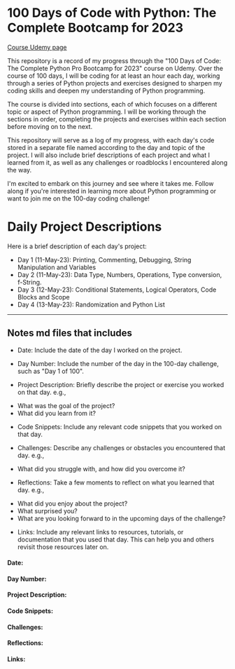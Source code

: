 # 100 Days of Code with Python: The Complete Bootcamp for 2023
[Course Udemy page](https://www.udemy.com/course/100-days-of-code/)

This repository is a record of my progress through the "100 Days of Code: The Complete Python Pro Bootcamp for 2023" course on Udemy. Over the course of 100 days, I will be coding for at least an hour each day, working through a series of Python projects and exercises designed to sharpen my coding skills and deepen my understanding of Python programming.

The course is divided into sections, each of which focuses on a different topic or aspect of Python programming. I will be working through the sections in order, completing the projects and exercises within each section before moving on to the next.

This repository will serve as a log of my progress, with each day's code stored in a separate file named according to the day and topic of the project. I will also include brief descriptions of each project and what I learned from it, as well as any challenges or roadblocks I encountered along the way.

I'm excited to embark on this journey and see where it takes me. Follow along if you're interested in learning more about Python programming or want to join me on the 100-day coding challenge!

# Daily Project Descriptions
Here is a brief description of each day's project:

- Day 1 (11-May-23): Printing, Commenting, Debugging, String Manipulation and Variables 
- Day 2 (11-May-23): Data Type, Numbers, Operations, Type conversion, f-String.  
- Day 3 (12-May-23): Conditional Statements, Logical Operators, Code Blocks and Scope 
- Day 4 (13-May-23): Randomization and Python List


---------------------------
## Notes md files that includes  

- Date: Include the date of the day I worked on the project.

- Day Number: Include the number of the day in the 100-day challenge, such as "Day 1 of 100".

- Project Description: Briefly describe the project or exercise you worked on that day. e.g., 
 + What was the goal of the project? 
 + What did you learn from it?

- Code Snippets: Include any relevant code snippets that you worked on that day. 

- Challenges: Describe any challenges or obstacles you encountered that day. e.g., 
 + What did you struggle with, and how did you overcome it?

- Reflections: Take a few moments to reflect on what you learned that day. e.g., 
 + What did you enjoy about the project? 
 + What surprised you? 
 + What are you looking forward to in the upcoming days of the challenge?

- Links: Include any relevant links to resources, tutorials, or documentation that you used that day. This can help you and others revisit those resources later on.

#### Date: 
#### Day Number: 
#### Project Description: 
#### Code Snippets: 
#### Challenges: 
#### Reflections: 
#### Links: 